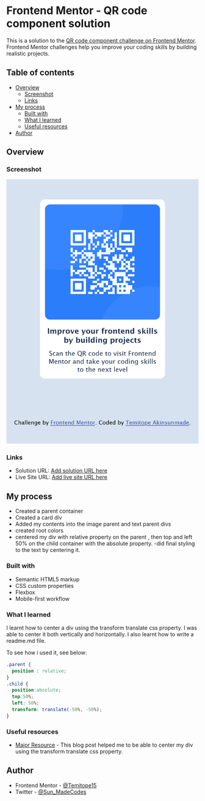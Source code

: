 # Frontend Mentor - QR code component solution

This is a solution to the [QR code component challenge on Frontend Mentor](https://www.frontendmentor.io/challenges/qr-code-component-iux_sIO_H). Frontend Mentor challenges help you improve your coding skills by building realistic projects. 

## Table of contents

- [Overview](#overview)
  - [Screenshot](#screenshot)
  - [Links](#links)
- [My process](#my-process)
  - [Built with](#built-with)
  - [What I learned](#what-i-learned)
  - [Useful resources](#useful-resources)
- [Author](#author)



## Overview

### Screenshot

![](./images/QR_CODE-SCREENSHOT.png)


### Links

- Solution URL: [Add solution URL here](https://your-solution-url.com)
- Live Site URL: [Add live site URL here](https://your-live-site-url.com)

## My process

- Created a parent container
- Created a card div
- Added my contents into the image parent and text parent divs
- created root colors
- centered my div with relative property on the parent , then top  and left 50% on the child container with the absolute property.
-did final styling to the text by centering it. 

### Built with

- Semantic HTML5 markup
- CSS custom properties
- Flexbox
- Mobile-first workflow


### What I learned

I learnt how to center a div using the transform translate css property. I was able to center it both vertically and horizontally. I also learnt how to write a readme.md file.

To see how i used it, see below:


```css
.parent {
  position : relative;
}
.child {
  position:absolute;
  top:50%;
  left: 50%;
  transform: translate(-50%, -50%);
}
```


### Useful resources

- [Major Resource](https://www.freecodecamp.org/news/how-to-center-anything-with-css-align-a-div-text-and-more/) - This blog post helped me to be able to center my div using the transform translate css property.


## Author

- Frontend Mentor - [@Temitope15](https://www.frontendmentor.io/profile/Temitope15)
- Twitter - [@Sun_MadeCodes](https://www.twitter.com/Sun_MadeCodes)




